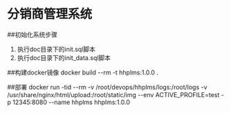 # 分销商管理系统

##初始化系统步骤
1. 执行doc目录下的init.sql脚本
2. 执行doc目录下的init_data.sql脚本

##构建docker镜像
docker build --rm -t hhplms:1.0.0 .

##部署
docker run -tid --rm -v /root/devops/hhplms/logs:/root/logs -v /usr/share/nginx/html/upload:/root/static/img --env ACTIVE_PROFILE=test -p 12345:8080 --name hhplms hhplms:1.0.0